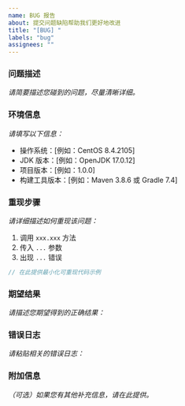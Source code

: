 ```yaml
---
name: BUG 报告
about: 提交问题缺陷帮助我们更好地改进
title: "[BUG] "
labels: "bug"
assignees: ""
---
```


### 问题描述

_请简要描述您碰到的问题，尽量清晰详细。_

### 环境信息

_请填写以下信息：_

- 操作系统：[例如：CentOS 8.4.2105]
- JDK 版本：[例如：OpenJDK 17.0.12]
- 项目版本：[例如：1.0.0]
- 构建工具版本：[例如：Maven 3.8.6 或 Gradle 7.4]

### 重现步骤

_请详细描述如何重现该问题：_

1. 调用 `xxx.xxx` 方法
2. 传入 `...` 参数
3. 出现 `...` 错误

```java
// 在此提供最小化可重现代码示例
```

### 期望结果

_请描述您期望得到的正确结果：_

### 错误日志

_请粘贴相关的错误日志：_

### 附加信息

_（可选）如果您有其他补充信息，请在此提供。_

